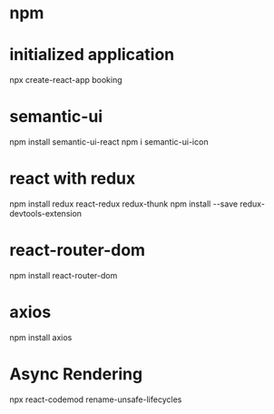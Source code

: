 # npm

# initialized application
npx create-react-app booking

# semantic-ui
 npm install semantic-ui-react
 npm i semantic-ui-icon

# react with redux
npm install redux react-redux redux-thunk
npm install --save redux-devtools-extension

# react-router-dom
npm install react-router-dom

# axios
npm install axios

# Async Rendering
npx react-codemod rename-unsafe-lifecycles